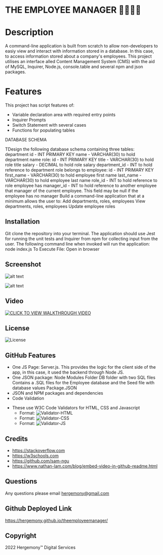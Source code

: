 # THE EMPLOYEE MANAGER 👷‍♀️🧑‍🏭 #

# Description
A command-line application is built from scratch to allow non-developers to easiy view and interact with information stored in a database. In this case, to access information stored about a company's employees. This project utilises an interface alled Content Management System (CMS) with the aid of MySQL, Inquirer, Node.js, console.table and several npm and json packages. 

# Features
This project has script features of:
- Variable declaration area with required entry points
- Inquirer Prompts
- Switch Statement with several cases
- Functions for populating tables

DATABASE SCHEMA

TDesign the following database schema containing three tables:
department
id - INT PRIMARY KEY
name - VARCHAR(30) to hold department name
role:
id - INT PRIMARY KEY
title - VARCHAR(30) to hold role title
salary - DECIMAL to hold role salary
department_id - INT to hold reference to department role belongs to
employee:
id - INT PRIMARY KEY
first_name - VARCHAR(30) to hold employee first name
last_name - VARCHAR(30) to hold employee last name
role_id - INT to hold reference to role employee has
manager_id - INT to hold reference to another employee that manager of the current employee. This field may be null if the employee has no manager
Build a command-line application that at a minimum allows the user to:
Add departments, roles, employees
View departments, roles, employees
Update employee roles

## Installation
Git clone the repository into your terminal. The application should use Jest for running the unit tests and Inquirer from npm for collecting input from the user. The following command line when invoked will run the application: node index.js
To Execute File:
Open in browser

## Screenshot
![alt text](https://github.com/hergemony/?raw=true)

![alt text](https://github.com/hergemony/?raw=true)

## Video
[![CLICK TO VIEW WALKTHROUGH VIDEO](https://img.youtube.com/xx)](https://youtu.be/)

## License
![License](https://img.shields.io/badge/License-MIT-blue)

## GitHub Features
- One JS Page:
Server.js. This provides the logic for the client side of the app, in this case, it used the backend through Node JS.
- One JSON package:
Node Modules Folder
DB folder with two SQL files
Contains a .SQL files for the Employee database and the Seed file with database values
Package.JSON
- JSON and NPM packages and dependencies
- Code Validation
* These use W3C Code Validators for HTML, CSS and Javascript
    * Format: ![Validator-HTML](N/A)
    * Format: ![Validator-CSS](N/A)
    * Format: ![Validator-JS](N/A)

## Credits
- https://stackoverflow.com
- https://w3schools.com
- https://github.com/sam-ngu
- https://www.nathan-lam.com/blog/embed-video-in-github-readme.html

## Questions
Any questions please email hergemony@gmail.com

## Github Deployed Link
https://hergemony.github.io/theemployeemanager/

## Copyright
2022 Hergemony™️ Digital Services


